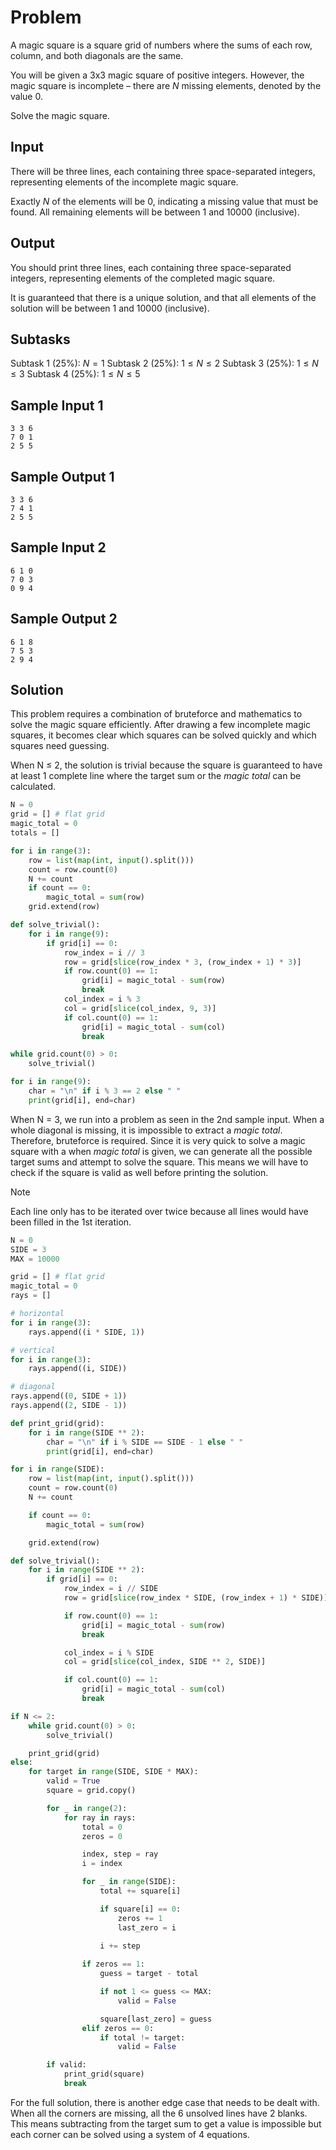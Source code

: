 # Problem

A magic square is a square grid of numbers where the sums of each row, column, and both diagonals are the same.

You will be given a 3x3 magic square of positive integers. However, the magic square is incomplete – there are $N$ missing elements, denoted by the value $0$.

Solve the magic square.

## Input
There will be three lines, each containing three space-separated integers, representing elements of the incomplete magic square.

Exactly $N$ of the elements will be $0$, indicating a missing value that must be found. All remaining elements will be between $1$ and $10000$ (inclusive).

## Output
You should print three lines, each containing three space-separated integers, representing elements of the completed magic square.

It is guaranteed that there is a unique solution, and that all elements of the solution will be between $1$ and $10000$ (inclusive).

## Subtasks
Subtask 1 (25%): $N=1$
Subtask 2 (25%): $1≤N≤2$
Subtask 3 (25%): $1≤N≤3$
Subtask 4 (25%): $1≤N≤5$
## Sample Input 1
```
3 3 6
7 0 1
2 5 5
```
## Sample Output 1
```
3 3 6
7 4 1
2 5 5
``` 
## Sample Input 2
```
6 1 0
7 0 3
0 9 4
```
## Sample Output 2
```
6 1 8
7 5 3
2 9 4
```

## Solution

This problem requires a combination of bruteforce and mathematics to solve the magic square efficiently. After drawing a few incomplete magic squares, it becomes clear which squares can be solved quickly and which squares need guessing.

When N ≤ 2, the solution is trivial because the square is guaranteed to have at least 1 complete line where the target sum or the *magic total* can be calculated. 

```py
N = 0
grid = [] # flat grid
magic_total = 0
totals = []

for i in range(3):
    row = list(map(int, input().split()))
    count = row.count(0)
    N += count
    if count == 0:
        magic_total = sum(row)
    grid.extend(row)

def solve_trivial():
    for i in range(9):
        if grid[i] == 0:
            row_index = i // 3
            row = grid[slice(row_index * 3, (row_index + 1) * 3)]
            if row.count(0) == 1:
                grid[i] = magic_total - sum(row)
                break
            col_index = i % 3
            col = grid[slice(col_index, 9, 3)]
            if col.count(0) == 1:
                grid[i] = magic_total - sum(col)
                break

while grid.count(0) > 0:
    solve_trivial()

for i in range(9):
    char = "\n" if i % 3 == 2 else " "
    print(grid[i], end=char)
```

When N = 3, we run into a problem as seen in the 2nd sample input. When a whole diagonal is missing, it is impossible to extract a *magic total*. Therefore, bruteforce is required. Since it is very quick to solve a magic square with a when *magic total* is given, we can generate all the possible target sums and attempt to solve the square. This means we will have to check if the square is valid as well before printing the solution.

> [!NOTE]
> Each line only has to be iterated over twice because all lines would have been filled in the 1st iteration.

```py
N = 0
SIDE = 3
MAX = 10000

grid = [] # flat grid
magic_total = 0
rays = []

# horizontal
for i in range(3):
    rays.append((i * SIDE, 1))

# vertical
for i in range(3):
    rays.append((i, SIDE))

# diagonal
rays.append((0, SIDE + 1))
rays.append((2, SIDE - 1))

def print_grid(grid):
    for i in range(SIDE ** 2):
        char = "\n" if i % SIDE == SIDE - 1 else " "
        print(grid[i], end=char)

for i in range(SIDE):
    row = list(map(int, input().split()))
    count = row.count(0)
    N += count

    if count == 0:
        magic_total = sum(row)

    grid.extend(row)

def solve_trivial():
    for i in range(SIDE ** 2):
        if grid[i] == 0:
            row_index = i // SIDE
            row = grid[slice(row_index * SIDE, (row_index + 1) * SIDE)]

            if row.count(0) == 1:
                grid[i] = magic_total - sum(row)
                break

            col_index = i % SIDE
            col = grid[slice(col_index, SIDE ** 2, SIDE)]

            if col.count(0) == 1:
                grid[i] = magic_total - sum(col)
                break

if N <= 2:
    while grid.count(0) > 0:
        solve_trivial()

    print_grid(grid)
else:
    for target in range(SIDE, SIDE * MAX):
        valid = True
        square = grid.copy()

        for _ in range(2):
            for ray in rays:
                total = 0
                zeros = 0

                index, step = ray
                i = index

                for _ in range(SIDE):
                    total += square[i]

                    if square[i] == 0:
                        zeros += 1
                        last_zero = i
                    
                    i += step

                if zeros == 1:
                    guess = target - total

                    if not 1 <= guess <= MAX:
                        valid = False

                    square[last_zero] = guess
                elif zeros == 0:
                    if total != target:
                        valid = False

        if valid:
            print_grid(square)
            break
```

For the full solution, there is another edge case that needs to be dealt with. When all the corners are missing, all the 6 unsolved lines have 2 blanks. This means subtracting from the target sum to get a value is impossible but each corner can be solved using a system of 4 equations.